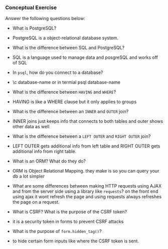 ### Conceptual Exercise

Answer the following questions below:

- What is PostgreSQL?
- PostgreSQL is a object-relational database system.

- What is the difference between SQL and PostgreSQL?
- SQL is a language used to manage data and posgreSQL and works off of SQL

- In `psql`, how do you connect to a database?
- \c database-name or in termial psql database-name

- What is the difference between `HAVING` and `WHERE`?
- HAVING is like a WHERE clause but it only applies to groups

- What is the difference between an `INNER` and `OUTER` join?
- INNER joins just keeps info that connects to both tables and outer shows other data as well

- What is the difference between a `LEFT OUTER` and `RIGHT OUTER` join?
- LEFT OUTER gets additional info from left table and RIGHT OUTER gets additional info from right table.

- What is an ORM? What do they do?
- ORM is Object Relational Mapping. they make is so you can query your db a lot simpler

- What are some differences between making HTTP requests using AJAX 
  and from the server side using a library like `requests`?
  on the front end using ajax it wont refresh the page and using requests always refreshes the page on a request.

- What is CSRF? What is the purpose of the CSRF token?
- it is a security token in forms to prevent CSRF attacks

- What is the purpose of `form.hidden_tag()`?
- to hide certain form inputs like where the CSRF token is sent.
